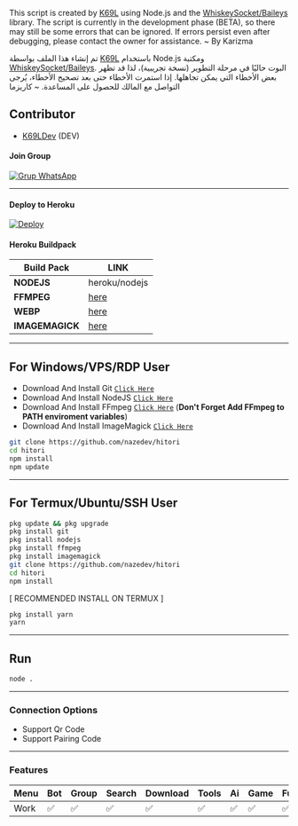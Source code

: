 This script is created by [K69L](https://github.com/vvrzmm) using Node.js and the [WhiskeySocket/Baileys](https://github.com/WhiskeySockets/Baileys) library. The script is currently in the development phase (BETA), so there may still be some errors that can be ignored. If errors persist even after debugging, please contact the owner for assistance. ~ By Karizma

تم إنشاء هذا الملف بواسطة [K69L](https://github.com/vvrzmm) باستخدام Node.js ومكتبة [WhiskeySocket/Baileys](https://github.com/WhiskeySockets/Baileys). البوت حاليًا في مرحلة التطوير (نسخة تجريبية)، لذا قد تظهر بعض الأخطاء التي يمكن تجاهلها. إذا استمرت الأخطاء حتى بعد تصحيح الأخطاء، يُرجى التواصل مع المالك للحصول على المساعدة. ~ كاريزما 

## Contributor

- [K69LDev](https://github.com/kvrzmm) (DEV)

#### Join Group
[![Grup WhatsApp](https://img.shields.io/badge/WhatsApp%20Group-25D366?style=for-the-badge&logo=whatsapp&logoColor=white)]([https://chat.whatsapp.com/Hx9vcBVhbc04KLVGPFtH2R](https://chat.whatsapp.com/LBJrbdLw6KSHkV75X8TXwq)) 

---
#### Deploy to Heroku
[![Deploy](https://www.herokucdn.com/deploy/button.svg)](https://heroku.com/deploy?template=https://github.com/nazedev/hitori)

#### Heroku Buildpack
| Build Pack | LINK |
|--------|--------|
| **NODEJS** | heroku/nodejs |
| **FFMPEG** | [here](https://github.com/jonathanong/heroku-buildpack-ffmpeg-latest) |
| **WEBP** | [here](https://github.com/clhuang/heroku-buildpack-webp-binaries.git) |
| **IMAGEMAGICK** | [here](https://github.com/DuckyTeam/heroku-buildpack-imagemagick) |

---
## For Windows/VPS/RDP User
* Download And Install Git [`Click Here`](https://git-scm.com/downloads)
* Download And Install NodeJS [`Click Here`](https://nodejs.org/en/download)
* Download And Install FFmpeg [`Click Here`](https://ffmpeg.org/download.html) (**Don't Forget Add FFmpeg to PATH enviroment variables**)
* Download And Install ImageMagick [`Click Here`](https://imagemagick.org/script/download.php)

```bash
git clone https://github.com/nazedev/hitori
cd hitori
npm install
npm update
```
---
## For Termux/Ubuntu/SSH User
```bash
pkg update && pkg upgrade
pkg install git
pkg install nodejs
pkg install ffmpeg
pkg install imagemagick
git clone https://github.com/nazedev/hitori
cd hitori
npm install
```

[ RECOMMENDED INSTALL ON TERMUX ]
```bash
pkg install yarn
yarn
```

---

## Run
```bash
node .
```
---

### Connection Options
- Support Qr Code
- Support Pairing Code
---

### Features
| Menu     | Bot | Group | Search | Download | Tools | Ai | Game | Fun | Owner |
| -------- | --- | ----- | ------ | -------- | ----- | -- | ---- | --- | ----- |
| Work     |  ✅  |   ✅   |    ✅    |     ✅     |   ✅   | ✅ |   ✅   |  ✅  |    ✅    |
